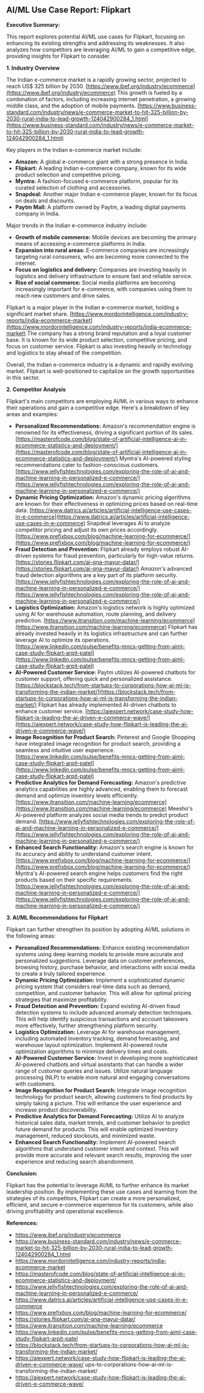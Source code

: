 ## AI/ML Use Case Report: Flipkart

**Executive Summary:**

This report explores potential AI/ML use cases for Flipkart, focusing on enhancing its existing strengths and addressing its weaknesses.  It also analyzes how competitors are leveraging AI/ML to gain a competitive edge, providing insights for Flipkart to consider.

**1. Industry Overview**

The Indian e-commerce market is a rapidly growing sector, projected to reach US$ 325 billion by 2030. [https://www.ibef.org/industry/ecommerce](https://www.ibef.org/industry/ecommerce)  This growth is fueled by a combination of factors, including increasing internet penetration, a growing middle class, and the adoption of mobile payments. [https://www.business-standard.com/industry/news/e-commerce-market-to-hit-325-billion-by-2030-rural-india-to-lead-growth-124042900284_1.html](https://www.business-standard.com/industry/news/e-commerce-market-to-hit-325-billion-by-2030-rural-india-to-lead-growth-124042900284_1.html)

Key players in the Indian e-commerce market include:

* **Amazon:** A global e-commerce giant with a strong presence in India.
* **Flipkart:** A leading Indian e-commerce company, known for its wide product selection and competitive pricing.
* **Myntra:** A fashion-focused e-commerce platform, popular for its curated selection of clothing and accessories.
* **Snapdeal:** Another major Indian e-commerce player, known for its focus on deals and discounts.
* **Paytm Mall:** A platform owned by Paytm, a leading digital payments company in India.

Major trends in the Indian e-commerce industry include:

* **Growth of mobile commerce:** Mobile devices are becoming the primary means of accessing e-commerce platforms in India.
* **Expansion into rural areas:** E-commerce companies are increasingly targeting rural consumers, who are becoming more connected to the internet.
* **Focus on logistics and delivery:** Companies are investing heavily in logistics and delivery infrastructure to ensure fast and reliable service.
* **Rise of social commerce:** Social media platforms are becoming increasingly important for e-commerce, with companies using them to reach new customers and drive sales.

Flipkart is a major player in the Indian e-commerce market, holding a significant market share. [https://www.mordorintelligence.com/industry-reports/india-ecommerce-market](https://www.mordorintelligence.com/industry-reports/india-ecommerce-market)  The company has a strong brand reputation and a loyal customer base. It is known for its wide product selection, competitive pricing, and focus on customer service. Flipkart is also investing heavily in technology and logistics to stay ahead of the competition. 

Overall, the Indian e-commerce industry is a dynamic and rapidly evolving market. Flipkart is well-positioned to capitalize on the growth opportunities in this sector.

**2. Competitor Analysis**

Flipkart's main competitors are employing AI/ML in various ways to enhance their operations and gain a competitive edge. Here's a breakdown of key areas and examples:

* **Personalized Recommendations:** Amazon's recommendation engine is renowned for its effectiveness, driving a significant portion of its sales. [https://masterofcode.com/blog/state-of-artificial-intelligence-ai-in-ecommerce-statistics-and-deployment/](https://masterofcode.com/blog/state-of-artificial-intelligence-ai-in-ecommerce-statistics-and-deployment/) Myntra's AI-powered styling recommendations cater to fashion-conscious customers. [https://www.jellyfishtechnologies.com/exploring-the-role-of-ai-and-machine-learning-in-personalized-e-commerce/](https://www.jellyfishtechnologies.com/exploring-the-role-of-ai-and-machine-learning-in-personalized-e-commerce/)
* **Dynamic Pricing Optimization:** Amazon's dynamic pricing algorithms are known for their effectiveness in optimizing prices based on real-time data. [https://www.datrics.ai/articles/artificial-intelligence-use-cases-in-e-commerce](https://www.datrics.ai/articles/artificial-intelligence-use-cases-in-e-commerce) Snapdeal leverages AI to analyze competitor pricing and adjust its own prices accordingly. [https://www.prefixbox.com/blog/machine-learning-for-ecommerce/](https://www.prefixbox.com/blog/machine-learning-for-ecommerce/)
* **Fraud Detection and Prevention:** Flipkart already employs robust AI-driven systems for fraud prevention, particularly for high-value returns. [https://stories.flipkart.com/ai-qna-mayur-datar/](https://stories.flipkart.com/ai-qna-mayur-datar/) Amazon's advanced fraud detection algorithms are a key part of its platform security. [https://www.jellyfishtechnologies.com/exploring-the-role-of-ai-and-machine-learning-in-personalized-e-commerce/](https://www.jellyfishtechnologies.com/exploring-the-role-of-ai-and-machine-learning-in-personalized-e-commerce/)
* **Logistics Optimization:** Amazon's logistics network is highly optimized using AI for warehouse automation, route planning, and delivery prediction. [https://www.itransition.com/machine-learning/ecommerce](https://www.itransition.com/machine-learning/ecommerce) Flipkart has already invested heavily in its logistics infrastructure and can further leverage AI to optimize its operations. [https://www.linkedin.com/pulse/benefits-mncs-getting-from-aiml-case-study-flipkart-arpit-patel](https://www.linkedin.com/pulse/benefits-mncs-getting-from-aiml-case-study-flipkart-arpit-patel)
* **AI-Powered Customer Service:** Paytm utilizes AI-powered chatbots for customer support, offering quick and personalized assistance. [https://blockstack.tech/from-startups-to-corporations-how-ai-ml-is-transforming-the-indian-market/](https://blockstack.tech/from-startups-to-corporations-how-ai-ml-is-transforming-the-indian-market/) Flipkart has already implemented AI-driven chatbots to enhance customer service. [https://aiexpert.network/case-study-how-flipkart-is-leading-the-ai-driven-e-commerce-wave/](https://aiexpert.network/case-study-how-flipkart-is-leading-the-ai-driven-e-commerce-wave/)
* **Image Recognition for Product Search:** Pinterest and Google Shopping have integrated image recognition for product search, providing a seamless and intuitive user experience. [https://www.linkedin.com/pulse/benefits-mncs-getting-from-aiml-case-study-flipkart-arpit-patel](https://www.linkedin.com/pulse/benefits-mncs-getting-from-aiml-case-study-flipkart-arpit-patel)
* **Predictive Analytics for Demand Forecasting:** Amazon's predictive analytics capabilities are highly advanced, enabling them to forecast demand and optimize inventory levels efficiently. [https://www.itransition.com/machine-learning/ecommerce](https://www.itransition.com/machine-learning/ecommerce) Meesho's AI-powered platform analyzes social media trends to predict product demand. [https://www.jellyfishtechnologies.com/exploring-the-role-of-ai-and-machine-learning-in-personalized-e-commerce/](https://www.jellyfishtechnologies.com/exploring-the-role-of-ai-and-machine-learning-in-personalized-e-commerce/)
* **Enhanced Search Functionality:** Amazon's search engine is known for its accuracy and ability to understand customer intent. [https://www.prefixbox.com/blog/machine-learning-for-ecommerce/](https://www.prefixbox.com/blog/machine-learning-for-ecommerce/) Myntra's AI-powered search engine helps customers find the right products based on their specific requirements. [https://www.jellyfishtechnologies.com/exploring-the-role-of-ai-and-machine-learning-in-personalized-e-commerce/](https://www.jellyfishtechnologies.com/exploring-the-role-of-ai-and-machine-learning-in-personalized-e-commerce/)

**3. AI/ML Recommendations for Flipkart**

Flipkart can further strengthen its position by adopting AI/ML solutions in the following areas:

* **Personalized Recommendations:** Enhance existing recommendation systems using deep learning models to provide more accurate and personalized suggestions. Leverage data on customer preferences, browsing history, purchase behavior, and interactions with social media to create a truly tailored experience.
* **Dynamic Pricing Optimization:** Implement a sophisticated dynamic pricing system that considers real-time data such as demand, competition, and customer behavior. This will allow for optimal pricing strategies that maximize profitability.
* **Fraud Detection and Prevention:** Expand existing AI-driven fraud detection systems to include advanced anomaly detection techniques. This will help identify suspicious transactions and account takeovers more effectively, further strengthening platform security.
* **Logistics Optimization:** Leverage AI for warehouse management, including automated inventory tracking, demand forecasting, and warehouse layout optimization. Implement AI-powered route optimization algorithms to minimize delivery times and costs.
* **AI-Powered Customer Service:** Invest in developing more sophisticated AI-powered chatbots and virtual assistants that can handle a wider range of customer queries and issues. Utilize natural language processing (NLP) to enable more natural and engaging conversations with customers.
* **Image Recognition for Product Search:** Integrate image recognition technology for product search, allowing customers to find products by simply taking a picture. This will enhance the user experience and increase product discoverability.
* **Predictive Analytics for Demand Forecasting:** Utilize AI to analyze historical sales data, market trends, and customer behavior to predict future demand for products. This will enable optimized inventory management, reduced stockouts, and minimized waste.
* **Enhanced Search Functionality:** Implement AI-powered search algorithms that understand customer intent and context. This will provide more accurate and relevant search results, improving the user experience and reducing search abandonment.

**Conclusion:**

Flipkart has the potential to leverage AI/ML to further enhance its market leadership position. By implementing these use cases and learning from the strategies of its competitors, Flipkart can create a more personalized, efficient, and secure e-commerce experience for its customers, while also driving profitability and operational excellence.

**References:**

* https://www.ibef.org/industry/ecommerce
* https://www.business-standard.com/industry/news/e-commerce-market-to-hit-325-billion-by-2030-rural-india-to-lead-growth-124042900284_1.html
* https://www.mordorintelligence.com/industry-reports/india-ecommerce-market
* https://masterofcode.com/blog/state-of-artificial-intelligence-ai-in-ecommerce-statistics-and-deployment/
* https://www.jellyfishtechnologies.com/exploring-the-role-of-ai-and-machine-learning-in-personalized-e-commerce/
* https://www.datrics.ai/articles/artificial-intelligence-use-cases-in-e-commerce
* https://www.prefixbox.com/blog/machine-learning-for-ecommerce/
* https://stories.flipkart.com/ai-qna-mayur-datar/
* https://www.itransition.com/machine-learning/ecommerce
* https://www.linkedin.com/pulse/benefits-mncs-getting-from-aiml-case-study-flipkart-arpit-patel
* https://blockstack.tech/from-startups-to-corporations-how-ai-ml-is-transforming-the-indian-market/
* https://aiexpert.network/case-study-how-flipkart-is-leading-the-ai-driven-e-commerce-wave/
ups-to-corporations-how-ai-ml-is-transforming-the-indian-market/
* https://aiexpert.network/case-study-how-flipkart-is-leading-the-ai-driven-e-commerce-wave/